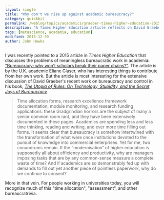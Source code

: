 ```yaml
---
layout: single
title: "Why don't we rise up against academic bureaucracy?"
category: quickbit
permalink: /weblog/topics/academics/graeber-times-higher-education-2015.html
description: "A Times Higher Education article reflects on David Graeber's recent ideas about bureaucracy and control in academia."
tags: [metascience, academia, education]
modified: 2015-12-30
author: John Hawks
---
```


I was recently pointed to a 2015 article in <em>Times Higher Education</em> that discusses the problems of meaningless bureaucratic work in academia: <a href="https://www.timeshighereducation.com/features/bureaucracy-why-wont-scholars-break-their-paper-chains/2020256.article">"Bureaucracy: why won’t scholars break their paper chains?"</a>. The article is by the U.K. academic Eliane Glaser, who has interesting things to contribute from her own work. But the article is most interesting for the extensive discussion of David Graeber's recent work on bureaucracy and control in his book, <a rel="nofollow" href="http://www.amazon.com/gp/product/1612193749/ref=as_li_tl?ie=UTF8&camp=1789&creative=390957&creativeASIN=1612193749&linkCode=as2&tag=johnhawksanth-20&linkId=GF7ZC3JE7ASNHR36"><em>The Utopia of Rules: On Technology, Stupidity, and the Secret Joys of Bureaucracy</em></a>


<blockquote>Time allocation forms, research excellence framework documentation, module monitoring, and research funding applications: these Gradgrindian horrors are the subject of many a senior common room rant, and they have been extensively documented in these pages. Academics are spending less and less time thinking, reading and writing, and ever more time filling out forms. It seems clear that bureaucracy is somehow intertwined with the transformation of what were once institutions devoted to the pursuit of knowledge into commercial enterprises. Yet for me, two conundrums remain. If the “modernisation” of higher education is supposedly all about efficiency and productivity, why are managers imposing tasks that are by any common-sense measure a complete waste of time? And if academics are so demonstrably fed up with demands to fill out yet another piece of pointless paperwork, why do we continue to consent?</blockquote>

More in that vein. For people working in universities today, you will recognize much of this "time allocation", "assessment", and other bureaucratrivia. 
